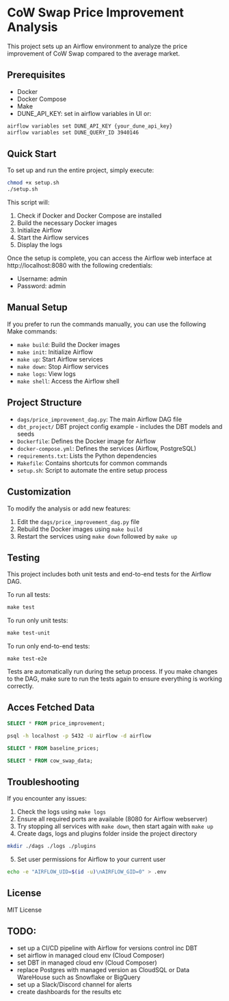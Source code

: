 # CoW Swap Price Improvement Analysis

This project sets up an Airflow environment to analyze the price improvement of CoW Swap compared to the average market.


## Prerequisites

- Docker
- Docker Compose
- Make
- DUNE_API_KEY: set in airflow variables in UI or:
```sh
airflow variables set DUNE_API_KEY {your_dune_api_key}
airflow variables set DUNE_QUERY_ID 3940146

```

## Quick Start

To set up and run the entire project, simply execute:
```sh
chmod +x setup.sh
./setup.sh
```

This script will:
1. Check if Docker and Docker Compose are installed
2. Build the necessary Docker images
3. Initialize Airflow
4. Start the Airflow services
5. Display the logs

Once the setup is complete, you can access the Airflow web interface at http://localhost:8080 with the following credentials:
- Username: admin
- Password: admin

## Manual Setup

If you prefer to run the commands manually, you can use the following Make commands:

- `make build`: Build the Docker images
- `make init`: Initialize Airflow
- `make up`: Start Airflow services
- `make down`: Stop Airflow services
- `make logs`: View logs
- `make shell`: Access the Airflow shell

## Project Structure

- `dags/price_improvement_dag.py`: The main Airflow DAG file
- `dbt_project/` DBT project config example - includes the DBT models and seeds
- `Dockerfile`: Defines the Docker image for Airflow
- `docker-compose.yml`: Defines the services (Airflow, PostgreSQL)
- `requirements.txt`: Lists the Python dependencies
- `Makefile`: Contains shortcuts for common commands
- `setup.sh`: Script to automate the entire setup process

## Customization

To modify the analysis or add new features:
1. Edit the `dags/price_improvement_dag.py` file
2. Rebuild the Docker images using `make build`
3. Restart the services using `make down` followed by `make up`

## Testing

This project includes both unit tests and end-to-end tests for the Airflow DAG.

To run all tests:
```Makefile
make test
```

To run only unit tests:
```Makefile
make test-unit
```

To run only end-to-end tests:
```
make test-e2e   
```

Tests are automatically run during the setup process. If you make changes to the DAG, make sure to run the tests again to ensure everything is working correctly.

## Acces Fetched Data

```sql
SELECT * FROM price_improvement;
```

```sh
psql -h localhost -p 5432 -U airflow -d airflow
```

```sql
SELECT * FROM baseline_prices;
```

```sql
SELECT * FROM cow_swap_data;
```

## Troubleshooting

If you encounter any issues:
1. Check the logs using `make logs`
2. Ensure all required ports are available (8080 for Airflow webserver)
3. Try stopping all services with `make down`, then start again with `make up`
4. Create dags, logs and plugins folder inside the project directory
```bash
mkdir ./dags ./logs ./plugins
```
5. Set user permissions for Airflow to your current user
```bash
echo -e "AIRFLOW_UID=$(id -u)\nAIRFLOW_GID=0" > .env
```

## License
MIT License

## TODO:

- set up a CI/CD pipeline with Airflow for versions control inc DBT
- set airflow in managed cloud env (Cloud Composer)
- set DBT in managed cloud env (Cloud Composer)
- replace Postgres with managed version as CloudSQL or Data WareHouse such as Snowflake or BigQuery
- set up a Slack/Discord channel for alerts
- create dashboards for the results etc



